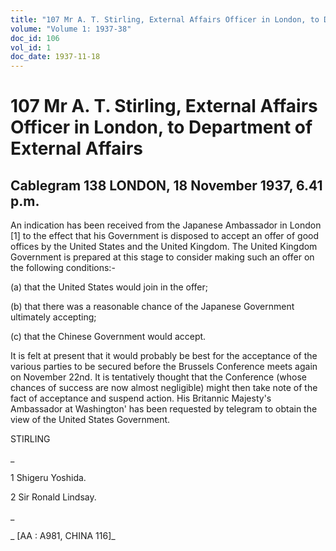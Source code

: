 ```yaml
---
title: "107 Mr A. T. Stirling, External Affairs Officer in London, to Department of External Affairs"
volume: "Volume 1: 1937-38"
doc_id: 106
vol_id: 1
doc_date: 1937-11-18
---
```


# 107 Mr A. T. Stirling, External Affairs Officer in London, to Department of External Affairs

## Cablegram 138 LONDON, 18 November 1937, 6.41 p.m.

An indication has been received from the Japanese Ambassador in London [1] to the effect that his Government is disposed to accept an offer of good offices by the United States and the United Kingdom. The United Kingdom Government is prepared at this stage to consider making such an offer on the following conditions:-

(a) that the United States would join in the offer;

(b) that there was a reasonable chance of the Japanese Government ultimately accepting;

(c) that the Chinese Government would accept.

It is felt at present that it would probably be best for the acceptance of the various parties to be secured before the Brussels Conference meets again on November 22nd. It is tentatively thought that the Conference (whose chances of success are now almost negligible) might then take note of the fact of acceptance and suspend action. His Britannic Majesty's Ambassador at Washington' has been requested by telegram to obtain the view of the United States Government.

STIRLING

_

1 Shigeru Yoshida.

2 Sir Ronald Lindsay.

_

_ [AA : A981, CHINA 116]_
